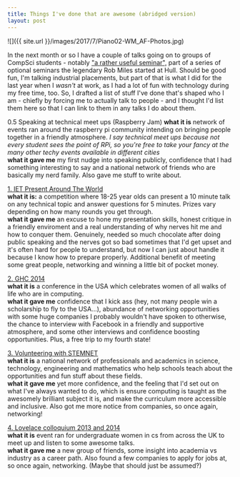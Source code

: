 ```yaml
---
title: Things I've done that are awesome (abridged version)
layout: post
---
```



![]({{ site.url }}/images/2017/7/Piano02-WM_AF-Photos.jpg)

In the next month or so I have a couple of talks going on to groups of CompSci students - notably ["a rather useful seminar",](http://www.ratherusefulseminars.com) part of a series of optional seminars the legendary Rob Miles started at Hull. Should be good fun, I'm talking industrial placements, but part of that is what I did for the last year when I *wasn't* at work, as I had a lot of fun with technology during my free time, too. So, I drafted a list of stuff I've done that's shaped who I am - chiefly by forcing me to actually talk to people - and I thought I'd list them here so that I can link to them in any talks I do about them.

0.5 Speaking at technical meet ups (Raspberry Jam)
**what it is** network of events ran around the raspberry pi community intending on bringing people together in a friendly atmosphere. *I say technical meet ups because not every student sees the point of RPi, so you're free to take your fancy at the many other techy events available in different cities*
<br>**what it gave me** my first nudge into speaking publicly, confidence that I had something interesting to say and a national network of friends who are basically my nerd family. Also gave me stuff to write about.

[1. IET Present Around The World](http://conferences.theiet.org/patw/)
<br>**what it is:** a competition where 18-25 year olds can present a 10 minute talk on any technical topic and answer questions for 5 minutes. Prizes vary depending on how many rounds you get through.
<br>**what it gave me** an excuse to hone my presentation skills, honest critique in a friendly enviroment and a real understanding of why nerves hit me and how to conquer them. Genuinely, needed so much chocolate after doing public speaking and the nerves got so bad sometimes that I'd get upset and it's often hard for people to understand, but now I can just about handle it because I know how to prepare properly. Additional benefit of meeting some great people, networking and winning a little bit of pocket money.

[2. GHC 2014](http://gracehopper.org)
<br>**what it is** a conference in the USA which celebrates women of all walks of life who are in computing. 
<br>**what it gave me** confidence that I kick ass (hey, not many people win a scholarship to fly to the USA...), abundance of networking opportunities with some huge companies I probably wouldn't have spoken to otherwise, the chance to interview with Facebook in a friendly and supportive atmosphere, and some other interviews and confidence boosting opportunities. Plus, a free trip to my fourth state! 

[3. Volunteering with STEMNET](http://stemnet.org.uk)
<br>**what it is** a national network of professionals and academics in science, technology, engineering and mathematics who help schools teach about the opportunities and fun stuff about these fields.
<br>**what it gave me** yet more confidence, and the feeling that I'd set out on what I've always wanted to do, which is ensure computing is taught as the awesomely brilliant subject it is, and make the curriculum more accessible and inclusive. Also got me more notice from companies, so once again, networking!

[4. Lovelace colloquium 2013 and 2014](https://www.aber.ac.uk/en/cs/engagement/lovelace-colloquium/)
<br>**what it is** event ran for undergraduate women in cs from across the UK to meet up and listen to some awesome talks. 
<br>**what it gave me** a new group of friends, some insight into academia vs industry as a career path. Also found a few companies to apply for jobs at, so once again, networking. (Maybe that should just be assumed?)


